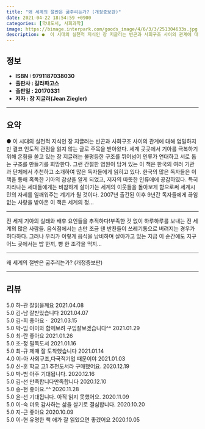 ```yaml
---
title: "왜 세계의 절반은 굶주리는가? (개정증보판)"
date: 2021-04-22 18:54:59 +0900
categories: [국내도서, 사회과학]
image: https://bimage.interpark.com/goods_image/4/6/3/3/251304633s.jpg
description: ●  이 시대의 실천적 지식인 장 지글러는 빈곤과 사회구조 사이의 관계에 대해 엄밀하지만 결코 인도적 관점을 잃지 않는 글로 주목을 받아왔다. 세계 곳곳에서 기아를 극복하기 위해 온힘을 쏟고 있는 장 지글러는 불평등한 구조를 뛰어넘어 인류가 연대하고 서로 돕는 구조를 만들기를 희망한다. 그런 간절한 염원
---
```


## **정보**

- **ISBN : 9791187038030**
- **출판사 : 갈라파고스**
- **출판일 : 20170331**
- **저자 : 장 지글러(Jean Ziegler)**

------



## **요약**

●  이 시대의 실천적 지식인 장 지글러는 빈곤과 사회구조 사이의 관계에 대해 엄밀하지만 결코 인도적 관점을 잃지 않는 글로 주목을 받아왔다. 세계 곳곳에서 기아를 극복하기 위해 온힘을 쏟고 있는 장 지글러는 불평등한 구조를 뛰어넘어 인류가 연대하고 서로 돕는 구조를 만들기를 희망한다. 그런 간절한 염원이 담겨 있는 이 책은 한국의 여러 기관과 단체에서 추천하고 소개하여 많은 독자들에게 읽히고 있다. 한국의 많은 독자들은 이 책을 통해 혹독한 기아의 참상을 알게 되었고, 저자의 따뜻한 인류애에 공감하였다. 특히 자라나는 세대들에게는 비참하게 살아가는 세계의 이웃들을 돌아보게 함으로써 세계시민의 자세를 일깨워주는 계기가 될 것이다. 2007년 출간된 이후 9년간 독자들에게 끊임없는 사랑을 받아온 이 책은 세계의 정...

------

전 세계 기아의 실태와 배후 요인들을 추적하다!부족한 것 없이 하루하루를 보내는 전 세계의 많은 사람들. 음식점에서는 손만 조금 댄 반찬들이 쓰레기통으로 버려지는 경우가 허다하다. 그러나 우리가 이렇게 음식을 낭비하며 살아가고 있는 지금 이 순간에도 지구 어느 곳에서는 밥 한끼, 빵 한 조각을 먹지... 

------


왜 세계의 절반은 굶주리는가? (개정증보판) 

------


## **리뷰** 

5.0 하-관 잘읽을께요 2021.04.08 <br/>5.0 김-남 잘받았습니다  2021.04.07 <br/>5.0 김-희 좋아요ㆍ 2021.03.15 <br/>5.0 박-임 아이와 함께보려 구입잘보겠습니다^^ 2021.01.29 <br/>5.0 최-란 좋아요 2021.01.26 <br/>5.0 조-정 필독도서 2021.01.16 <br/>5.0 최-규 제때 잘 도착했습니다 2021.01.14 <br/>4.0 이-아 사회구조,다국적기업 때문이야 2021.01.03 <br/>5.0 신-훈 학교 고1 추천도서라 구매했어요. 2020.12.19 <br/>5.0 박-범 아주 기대됩니다. 2020.12.16 <br/>5.0 김-선 만족합니다만족합니다  2020.12.10 <br/>5.0 송-현 좋아요.^^ 2020.11.28 <br/>5.0 윤-선 기대됩니다. 아직 읽지 못했어요.  2020.11.09 <br/>5.0 이-숙 더욱 감사하는 삶을 살기로 결심합니다. 2020.10.20 <br/>5.0 지-근 좋아요  2020.10.09 <br/>5.0 이-현 유명한 책 애가 잘 읽었으면 좋겠어요 2020.10.05 <br/>